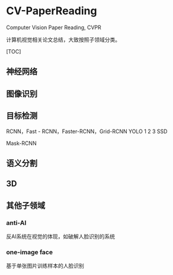 # CV-PaperReading
Computer Vision Paper Reading, CVPR

计算机视觉相关论文总结，大致按照子领域分类。

[TOC]

## 神经网络

## 图像识别

## 目标检测
RCNN，Fast - RCNN，Faster-RCNN，Grid-RCNN
YOLO 1 2 3
SSD

Mask-RCNN

## 语义分割

## 3D

## 其他子领域

### anti-AI

反AI系统在视觉的体现，如破解人脸识别的系统

### one-image face

基于单张图片训练样本的人脸识别